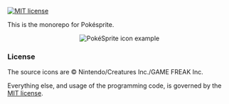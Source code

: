 [![MIT license](https://img.shields.io/badge/license-MIT-brightgreen.svg)](https://opensource.org/licenses/MIT)

This is the monorepo for Pokésprite.

<p align="center">
  <img src="https://raw.github.com/msikma/pokesprite/master/resources/wiki/pokesprite-banner.png" alt="PokéSprite icon example" />
</p>

### License

The source icons are © Nintendo/Creatures Inc./GAME FREAK Inc.

Everything else, and usage of the programming code, is governed by the [MIT license](http://opensource.org/licenses/MIT).

